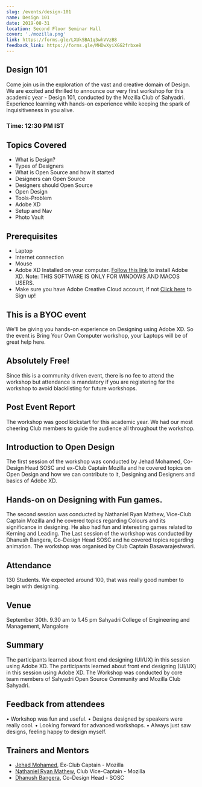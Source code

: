 ```yaml
---
slug: /events/design-101
name: Design 101
date: 2019-08-31
location: Second Floor Seminar Hall
cover: './mozilla.png'
link: https://forms.gle/LXUkSBA1q3whVVzB8
feedback_link: https://forms.gle/MHDwXyiXGG2frbxe8
---
```

## Design 101
Come join us in the exploration of the vast and creative domain of Design. We are excited and thrilled to announce our very first workshop for this academic year - Design 101, conducted by the Mozilla Club of Sahyadri. Experience learning with hands-on experience while keeping the spark of inquisitiveness in you alive.
### Time: 12:30 PM IST

## Topics Covered
- What is Design?
- Types of Designers
- What is Open Source and how it started
- Designers can Open Source
- Designers should Open Source
- Open Design
- Tools-Problem
- Adobe XD
- Setup and Nav
- Photo Vault

## Prerequisites
- Laptop
- Internet connection
- Mouse
- Adobe XD Installed on your computer. [Follow this link](https://www.adobe.com/in/products/xd.html) to install Adobe XD. 
Note: THIS SOFTWARE IS ONLY FOR WINDOWS AND MACOS USERS.
- Make sure you have Adobe Creative Cloud account, if not [Click here](https://adobe.ly/2YZ2pSl) to Sign up!


## This is a BYOC event
We'll be giving you hands-on experience on Designing using Adobe XD. So the event is Bring Your Own Computer workshop, your Laptops will be of great help here.

## Absolutely Free!
Since this is a community driven event, there is no fee to attend the workshop but attendance is mandatory if you are registering for the workshop to avoid blacklisting for future workshops.

## Post Event Report
The workshop was good kickstart for this academic year. We had our most cheering Club members to guide the audience all throughout the workshop. 

## Introduction to Open Design
The first session of the workshop was conducted by Jehad Mohamed, Co-Design Head SOSC and ex-Club Captain Mozilla and he covered topics on Open Design and how we can contribute to it, Designing and Designers and basics of Adobe XD.

## Hands-on on Designing with Fun games. 
The second session was conducted by Nathaniel Ryan Mathew, Vice-Club Captain Mozilla and he covered topics regarding Colours and its significance in designing. He also had fun and interesting games related to Kerning and Leading. 
The Last session of the workshop was conducted by Dhanush Bangera, Co-Design Head SOSC and he covered topics regarding animation. The workshop was organised by Club Captain Basavarajeshwari.

## Attendance
130 Students. We expected around 100, that was really good number to begin with designing. 

## Venue
September 30th. 9.30 am to 1.45 pm Sahyadri College of Engineering and Management, Mangalore

## Summary
The participants learned about front end designing (UI/UX) in this session using Adobe XD. The participants learned about front end designing (UI/UX) in this session using Adobe XD. 
	The Workshop was conducted by core team members of Sahyadri Open Source Community and Mozilla Club Sahyadri. 

## Feedback from attendees
•	Workshop was fun and useful.
•	Designs designed by speakers were really cool.
•	Looking forward for advanced workshops. 
•	Always just saw designs, feeling happy to design myself.

## Trainers and Mentors
- [Jehad Mohamed](https://github.com/imhighoncoffee), Ex-Club Captain - Mozilla
- [Nathaniel Ryan Mathew](https://github.com/nathanielmathew), Club Vice-Captain - Mozilla
- [Dhanush Bangera](https://github.com/Dhanush-Bangera), Co-Design Head - SOSC
